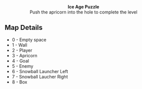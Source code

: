 <div align="center">
    <h><b>Ice Age Puzzle</b></h> </br>
    Push the apricorn into the hole to complete the level
</div>

## Map Details

- 0 - Empty space
- 1 - Wall
- 2 - Player
- 3 - Apricorn
- 4 - Goal
- 5 - Enemy
- 6 - Snowball Launcher Left
- 7 - Snowball Laucher Right
- 8 - Box
